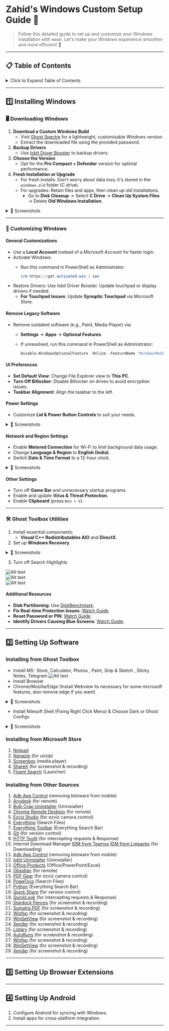 # Zahid's Windows Custom Setup Guide 🌟

> Follow this detailed guide to set up and customize your Windows installation with ease. Let's make your Windows experience smoother and more efficient! 🚀

***

## 📋 Table of Contents

<details>

<summary>Click to Expand Table of Contents</summary>

1. [Installing Windows](broken-reference)
   * [Downloading Windows](broken-reference)
   * [Customizing Windows](broken-reference)
     * [General Customizations](broken-reference)
     * [Remove Legacy Software](broken-reference)
     * [UI Preferences](broken-reference)
     * [Power Settings](broken-reference)
     * [Network and Region Settings](broken-reference)
     * [Other Settings](broken-reference)
     * [Ghost Toolbox Utilities](broken-reference)
2. [Setting Up Software](broken-reference)
3. [Setting Up Browser Extensions](broken-reference)
4. [Setting Up Android](broken-reference)

</details>

***

## 1️⃣ Installing Windows

### 🖥️ Downloading Windows

1. **Download a Custom Windows Build**
   * Visit [Ghost Spectre](https://ghostclouds.xyz/wp/w11-24h2-pro/) for a lightweight, customizable Windows version.
   * Extract the downloaded file using the provided password.
2. **Backup Drivers**
   * Use [Iobit Driver Booster](https://www.teamos.xyz/search/1847348/?q=iobit+driver+booster\&o=date) to backup drivers.
3. **Choose the Version**
   * Opt for the **Pro Compact + Defender** version for optimal performance.
4. **Fresh Installation or Upgrade**
   * For fresh installs: Don't worry about data loss; it's stored in the `windows.old` folder (C drive).
   * For upgrades: Retain files and apps, then clean up old installations.
     * Go to **Disk Cleanup** → Select **C Drive** → **Clean Up System Files** → Delete **Old Windows Installation**.

<details>

<summary>📸 Screenshots</summary>

![Alt text](https://imgur.com/3NWJxxf.png)\
![Alt text](https://imgur.com/clGR79b.png)\
![Alt text](https://imgur.com/KmzNUJ2.png)

</details>

***

### 🎨 Customizing Windows

#### General Customizations

* Use a **Local Account** instead of a Microsoft Account for faster login.
* Activate Windows:
  *   Run this command in PowerShell as Administrator:

      ```powershell
      irm https://get.activated.win | iex
      ```
* Restore Drivers: Use Iobit Driver Booster. Update touchpad or display drivers if needed.
  * **For Touchpad Issues**: Update **Synoptic Touchpad** via Microsoft Store.

#### Remove Legacy Software

* Remove outdated software (e.g., Paint, Media Player) via:
  * **Settings** → **Apps** → **Optional Features**.
  *   If unresolved, run this command in PowerShell as Administrator:

      ```powershell
      Disable-WindowsOptionalFeature -Online -FeatureName "WindowsMediaPlayer" -NoRestart
      ```

#### UI Preferences

* **Set Default View**: Change File Explorer view to **This PC**.
* **Turn Off Bitlocker**: Disable Bitlocker on drives to avoid encryption issues.
* **Taskbar Alignment**: Align the taskbar to the left.

#### Power Settings

* Customize **Lid & Power Button Controls** to suit your needs.

<details>

<summary>📸 Screenshots</summary>

![Alt text](https://imgur.com/9fQf7AX.png)\
![Alt text](https://imgur.com/CL5N7yH.png)\
![Alt text](https://imgur.com/B7xY3VD.png)\
![Alt text](https://imgur.com/1fO2NmH.png)

</details>

#### Network and Region Settings

* Enable **Metered Connection** for Wi-Fi to limit background data usage.
* Change **Language & Region** to **English (India)**.
* Switch **Date & Time Format** to a 12-hour clock.

<details>

<summary>📸 Screenshots</summary>

![Alt text](https://imgur.com/JXWvF9U.png)\
![Alt text](https://imgur.com/NMWyoeI.png)

</details>

#### Other Settings

* Turn off **Game Bar** and unnecessary startup programs.
* Enable and update **Virus & Threat Protection**.
* Enable **Clipboard** (press `Win + V`).

***

### 🛠️ Ghost Toolbox Utilities

1. Install essential components:
   * **Visual C++ Redistributables AIO** and **DirectX**.
2. Set up **Windows Recovery**.

<details>

<summary>📸 Screenshots</summary>

![Alt text](https://imgur.com/sNDlnfe.png)\
![Alt text](https://imgur.com/wP7gz44.png)\
![Alt text](https://imgur.com/n1i5c3G.png)\
![Alt text](https://imgur.com/LXtIlcR.png)\
![Alt text](https://imgur.com/PS8u0Kt.png)

</details>

3. Turn off Search Highlights

![Alt text](https://imgur.com/7P9xzpe.png)\
![Alt text](https://imgur.com/bW6U9KV.png)\
![Alt text](https://imgur.com/EVXdfti.png)

#### Additional Resources

* **Disk Partitioning**: Use [DiskBenchmark](https://www.diskgenius.com/free.php).
* **Fix Real-time Protection Issues**: [Watch Guide](https://www.youtube.com/watch?v=B22FMrO-vYM).
* **Reset Password or PIN**: [Watch Guide](https://www.youtube.com/watch?v=-0crAEE-6hA).
* **Identify Drivers Causing Blue Screens**: [Watch Guide](https://www.youtube.com/watch?v=Dw266cVGXic).

***

## 2️⃣ Setting Up Software

### Installing from Ghost Toolbox

* Install MS- Store, Calculator, Photos , Paint, Snip & Sketch , Sticky Notes, Telegram ![Alt text](https://imgur.com/7YmOo34.png)
* Install Browser
* Chrome/Mozilla/Edge (Install Webview its necessary for some microsoft features, also remove edge if you want)

<details>

<summary>📸 Screenshots</summary>

![Alt text](https://imgur.com/OIPzZd1.png)\
![Alt text](https://imgur.com/D2Lh7A8.png)\
![Alt text](https://imgur.com/Ber3MVF.png)

</details>

* Install Nilesoft Shell (Fixing Right Click Menu) & Choose Dark or Ghost Configs

<details>

<summary>📸 Screenshots</summary>

!\[Alt text]\(https://imgur.com/A2iwJnQ.png) !\[Alt text]\(https://imgur.com/r2WwynK.png) !\[Alt text]\(https://imgur.com/WZNPOq3.png)

</details>

### Installing from Microsoft Store

1. [Notpad](https://apps.microsoft.com/detail/9MSMLRH6LZF3?hl=en-us\&gl=IN\&ocid=pdpshare)
2. [Nanazip](https://apps.microsoft.com/detail/9N8G7TSCL18R?hl=en\&gl=IN\&ocid=pdpshare) (for unzip)
3. [Screenbox](https://apps.microsoft.com/detail/9NTSNMSVCB5L?hl=en-us\&gl=IN\&ocid=pdpshare) (media player)
4. [ShareX](https://apps.microsoft.com/detail/9NBLGGH4Z1SP?hl=en-us\&gl=IN\&ocid=pdpshare) (for screenshot & recording)
5. [Fluent Search](https://apps.microsoft.com/detail/9NK1HLWHNP8S?hl=en-us\&gl=IN\&ocid=pdpshare) (Launcher)

### Installing from Other Sources

1. [Adb App Control](https://adbappcontrol.com/en/#download) (removing blotware from mobile)
2. [Anydesk](https://apps.microsoft.com/detail/9N8G7TSCL18R?hl=en\&gl=IN\&ocid=pdpshare) (for remote)
3. [Bulk Crap Uninstaller](https://apps.microsoft.com/detail/9NTSNMSVCB5L?hl=en-us\&gl=IN\&ocid=pdpshare) (Uninstaller)
4. [Chrome Remote Desktop](https://remotedesktop.google.com/?pli=1) (for remote)
5. [Ezviz Studio](https://support.ezviz.com/download) (for ezviz camera control)
6. [Everything](https://www.voidtools.com/downloads/) (Search Files)
7. [Everything Toolbar](https://github.com/srwi/EverythingToolbar) (Everything Search Bar)
8. [Git](https://git-scm.com/downloads/win) (for version control)
9. [HTTP Toolit](https://httptoolkit.com/) (for intercepting requests & Response)
10. Internet Download Manager [IDM from Teamos](https://www.teamos.xyz/search/1848235/?q=internet+download+manager\&o=date) [IDM from Lrepacks](https://lrepacks.net/repaki-programm-dlya-interneta/56-internet-download-manager-repack.html) (for Downloading)
11. [Adb App Control](https://adbappcontrol.com/en/#download) (removing blotware from mobile)
12. [Iobit Uninstaller](https://www.teamos.xyz/search/1848240/?q=Iobit+uninstaller\&o=date) (Uninstaller)
13. [Office Products](https://filecr.com/windows/office-c2r-install/) (Office/PowerPoint/Excel)
14. [Obsidian](https://remotedesktop.google.com/?pli=1) (for remote)
15. [PDF Gear](https://support.ezviz.com/download) (for ezviz camera control)
16. [PoweToys](https://www.voidtools.com/downloads/) (Search Files)
17. [Python](https://github.com/srwi/EverythingToolbar) (Everything Search Bar)
18. [Quick Share](https://git-scm.com/downloads/win) (for version control)
19. [QuickLook](https://httptoolkit.com/) (for intercepting requests & Response)
20. [Stardock Fences](https://apps.microsoft.com/detail/9NBLGGH4Z1SP?hl=en-us\&gl=IN\&ocid=pdpshare) (for screenshot & recording)
21. [Sumatra PDF](https://apps.microsoft.com/detail/9NBLGGH4Z1SP?hl=en-us\&gl=IN\&ocid=pdpshare) (for screenshot & recording)
22. [Winfsp](https://apps.microsoft.com/detail/9NBLGGH4Z1SP?hl=en-us\&gl=IN\&ocid=pdpshare) (for screenshot & recording)
23. [WinSetView](https://apps.microsoft.com/detail/9NBLGGH4Z1SP?hl=en-us\&gl=IN\&ocid=pdpshare) (for screenshot & recording)
24. [Xender](https://apps.microsoft.com/detail/9NBLGGH4Z1SP?hl=en-us\&gl=IN\&ocid=pdpshare) (for screenshot & recording)
25. [Listary](https://apps.microsoft.com/detail/9NBLGGH4Z1SP?hl=en-us\&gl=IN\&ocid=pdpshare) (for screenshot & recording)
26. [AutoRuns](https://apps.microsoft.com/detail/9NBLGGH4Z1SP?hl=en-us\&gl=IN\&ocid=pdpshare) (for screenshot & recording)
27. [Winfsp](https://apps.microsoft.com/detail/9NBLGGH4Z1SP?hl=en-us\&gl=IN\&ocid=pdpshare) (for screenshot & recording)
28. [WinSetView](https://apps.microsoft.com/detail/9NBLGGH4Z1SP?hl=en-us\&gl=IN\&ocid=pdpshare) (for screenshot & recording)
29. [Xender](https://apps.microsoft.com/detail/9NBLGGH4Z1SP?hl=en-us\&gl=IN\&ocid=pdpshare) (for screenshot & recording)

***

## 3️⃣ Setting Up Browser Extensions

***

## 4️⃣ Setting Up Android

1. Configure Android for syncing with Windows.
2. Install apps for cross-platform integration.

***
